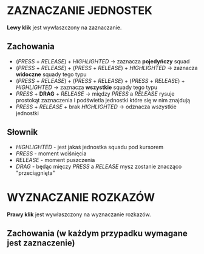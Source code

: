 # ZAZNACZANIE JEDNOSTEK

**Lewy klik** jest wywłaszczony na zaznaczanie.

## Zachowania
* (*PRESS* + *RELEASE*) + *HIGHLIGHTED* -> zaznacza **pojedyńczy** squad
* (*PRESS* + *RELEASE*) + (*PRESS* + *RELEASE*) + *HIGHLIGHTED* -> zaznacza **widoczne** squady tego typu
* (*PRESS* + *RELEASE*) + (*PRESS* + *RELEASE*) + (*PRESS* + *RELEASE*) + *HIGHLIGHTED* -> zaznacza **wszystkie** squady tego typu
* *PRESS* + **DRAG** + *RELEASE* -> między *PRESS* a *RELEASE* rysuje prostokąt zaznaczenia i podświetla jednostki które się w nim znajdują
* *PRESS* + *RELEASE* + brak *HIGHLIGHTED* -> odznacza wszystkie jednostki

## Słownik
* *HIGHLIGHTED* - jest jakaś jednostka squadu pod kursorem
* *PRESS* - moment wciśnięcia
* *RELEASE* - moment puszczenia
* *DRAG* - będąc mięczy *PRESS* a *RELEASE* mysz zostanie znacząco "przeciągnięta"

# WYZNACZANIE ROZKAZÓW

**Prawy klik** jest wywłaszczony na wyznaczanie rozkazów.

## Zachowania (w każdym przypadku wymagane jest zaznaczenie)

